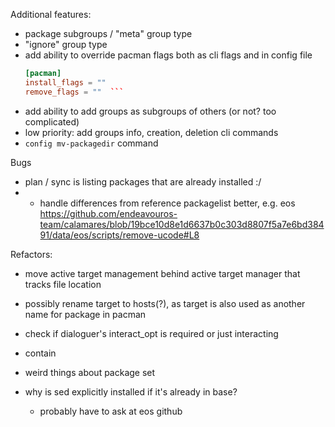 Additional features:
- package subgroups / "meta" group type
- "ignore" group type
- add ability to override pacman flags both as cli flags and in config file
  ```toml
  [pacman]
  install_flags = ""
  remove_flags = ""  ```
- add ability to add groups as subgroups of others (or not? too complicated)
- low priority: add groups info, creation, deletion cli commands
- `config mv-packagedir` command

Bugs
- plan / sync is listing packages that are already installed :/
- - handle differences from reference packagelist better, e.g. eos https://github.com/endeavouros-team/calamares/blob/19bce10d8e1d6637b0c303d8807f5a7e6bd38491/data/eos/scripts/remove-ucode#L8

Refactors:
- move active target management behind active target manager that tracks file location
- possibly rename target to hosts(?), as target is also used as another name for package in pacman
- check if dialoguer's interact_opt is required or just interacting

- contain 

- weird things about package set
- why is sed explicitly installed if it's already in base?
  - probably have to ask at eos github